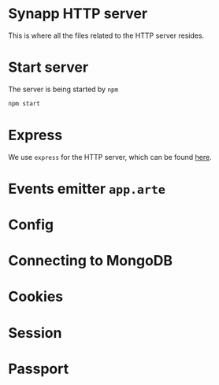 Synapp HTTP server
==================

This is where all the files related to the HTTP server resides.

# Start server

The server is being started by `npm`

```bash
npm start
```

# Express

We use `express` for the HTTP server, which can be found [here](bin/server.js).

# Events emitter `app.arte`

# Config

# Connecting to MongoDB

# Cookies

# Session

# Passport